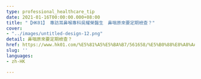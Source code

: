 ```yaml
---
type: professional_healthcare_tip
date: 2021-01-16T00:00:00.000+08:00
title: "【HK01】 專訪耳鼻喉專科吳耀榮醫生　鼻咽原來要定期檢查？"
cover:
- "../images/untitled-design-12.png"
detail: 鼻咽原來要定期檢查？
href: https://www.hk01.com/%E5%81%A5%E5%BA%B7/561658/%E5%B0%88%E8%A8%AA%E8%80%B3%E9%BC%BB%E5%96%89%E5%B0%88%E7%A7%91%E5%90%B3%E8%80%80%E6%A6%AE%E9%86%AB%E7%94%9F-%E9%BC%BB%E5%92%BD%E5%8E%9F%E4%BE%86%E8%A6%81%E5%AE%9A%E6%9C%9F%E6%AA%A2%E6%9F%A5
slug: ''
languages:
- zh-HK

---
```

